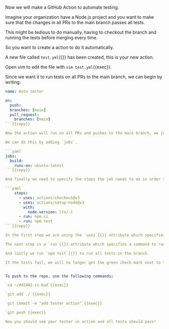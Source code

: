 Now we will make a GitHub Action to automate testing.

Imagine your organization have a Node.js project and you want to make sure that the changes in all PRs to the main branch passes all tests.

This might be tedious to do manually, having to checkout the branch and running the tests before merging every time.

So you want to create a action to do it automatically.

A new file called `test.yml`{{}} has been created, this is your new action.

Open vim to edit the file with `vim test.yml`{{exec}}.

Since we want it to run tests on all PRs to the main branch, we can begin by writing:

```yaml
name: Auto tester

on:
  push:
  branches: [main]
  pull_request:
    branches: [main]
```{{copy}}

Now the action will run on all PRs and pushes to the main branch, we just need to specify *what* it is supposed to do on these PRs.

We can do this by adding `jobs`.

```yaml
jobs:
  build:
    runs-on: ubuntu-latest
```{{copy}}

And finally we need to specify the steps the job needs to do in order to run the tests.

```yaml
    steps:
      - uses: actions/checkout@v3
      - uses: actions/setup-node@v3
        with:
          node-version: lts/-1
      - run: npm ci
      - run: npm test
```{{copy}}

In the first step we are using the `uses`{{}} attribute which specifies another action to use in our action, in this case we are using `actions/checkout@v3`{{}} which checks out the branch of the incoming PR for us. After that we use `actions/setup-node@v3`{{}} which sets up Node.js in our Ubuntu environment.

The next step is a `run`{{}} attribute which specifies a command to run, in this case `npm ci`{{}} which is a Node.js command to make a clean install.

And lastly we run `npm test`{{}} to run all tests in the branch.

If the tests fail, we will no longer get the green check mark next to the commit, it will now show up as a red cross mark.


To push to the repo, use the following commands:

`cd ~/dd2482-is-bad`{{exec}}

`git add ./`{{exec}}

`git commit -m "add tester action"`{{exec}}

`git push`{{exec}}

Now you should see your tester in action and all tests should pass!
